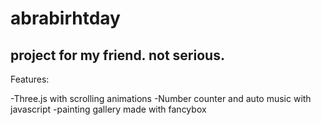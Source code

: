 # abrabirhtday



## project for my friend. not serious.

Features:

  -Three.js with scrolling animations
  -Number counter and auto music with javascript
  -painting gallery made with fancybox
  
  


